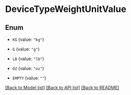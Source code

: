 # DeviceTypeWeightUnitValue

## Enum


* `KG` (value: `"kg"`)

* `G` (value: `"g"`)

* `LB` (value: `"lb"`)

* `OZ` (value: `"oz"`)

* `EMPTY` (value: `""`)


[[Back to Model list]](../README.md#documentation-for-models) [[Back to API list]](../README.md#documentation-for-api-endpoints) [[Back to README]](../README.md)


